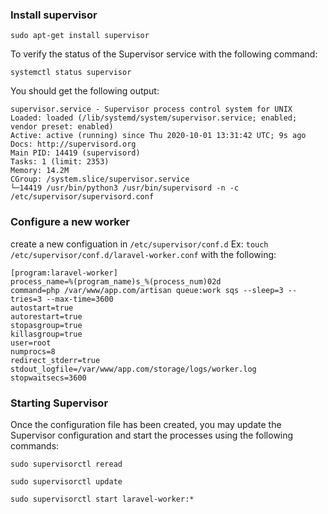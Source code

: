 ### Install supervisor
```
sudo apt-get install supervisor
```


To verify the status of the Supervisor service with the following command:
```
systemctl status supervisor
```

You should get the following output:
```
supervisor.service - Supervisor process control system for UNIX
Loaded: loaded (/lib/systemd/system/supervisor.service; enabled; vendor preset: enabled)
Active: active (running) since Thu 2020-10-01 13:31:42 UTC; 9s ago
Docs: http://supervisord.org
Main PID: 14419 (supervisord)
Tasks: 1 (limit: 2353)
Memory: 14.2M
CGroup: /system.slice/supervisor.service
└─14419 /usr/bin/python3 /usr/bin/supervisord -n -c /etc/supervisor/supervisord.conf
```

### Configure a new worker
create a new configuation in  ``/etc/supervisor/conf.d`` Ex: ``touch /etc/supervisor/conf.d/laravel-worker.conf`` with the following:

```
[program:laravel-worker]
process_name=%(program_name)s_%(process_num)02d
command=php /var/www/app.com/artisan queue:work sqs --sleep=3 --tries=3 --max-time=3600
autostart=true
autorestart=true
stopasgroup=true
killasgroup=true
user=root
numprocs=8
redirect_stderr=true
stdout_logfile=/var/www/app.com/storage/logs/worker.log
stopwaitsecs=3600
```

### Starting Supervisor
Once the configuration file has been created, you may update the Supervisor configuration and start the processes using the following commands:

```
sudo supervisorctl reread

sudo supervisorctl update

sudo supervisorctl start laravel-worker:*
```
